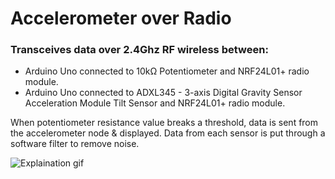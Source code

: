 # Accelerometer over Radio

### Transceives data over 2.4Ghz RF wireless between:
* Arduino Uno connected to 10kΩ Potentiometer and NRF24L01+ radio module.
* Arduino Uno connected to ADXL345 - 3-axis Digital Gravity Sensor Acceleration Module Tilt Sensor and NRF24L01+ radio module.

When potentiometer resistance value breaks a threshold, data is sent from the accelerometer node & displayed.
Data from each sensor is put through a software filter to remove noise.

![Explaination gif](https://github.com/SenanS/Accelerometer-over-Radio/blob/main/Acceler.gif)
